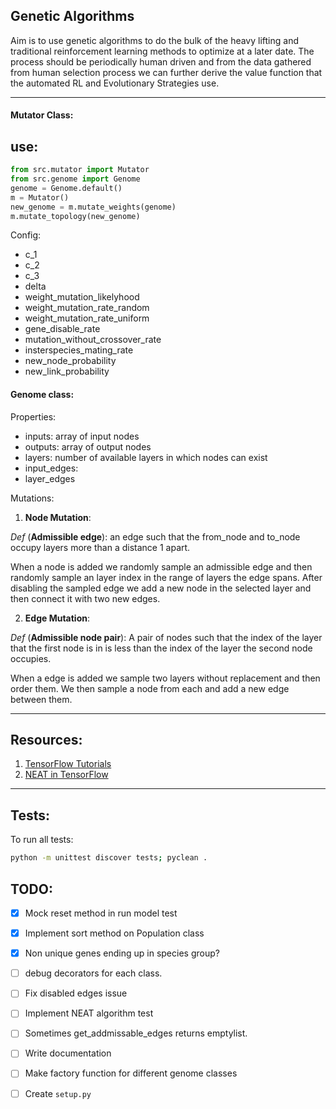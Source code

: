 ## Genetic Algorithms

Aim is to use genetic algorithms to do the bulk of the heavy lifting and traditional reinforcement learning methods to optimize at a later date. The process should be periodically human driven and from the data gathered from human selection process we can further derive the value function that the automated RL and Evolutionary Strategies use.

___

#### Mutator Class:

## use:

```py
from src.mutator import Mutator
from src.genome import Genome
genome = Genome.default()
m = Mutator()
new_genome = m.mutate_weights(genome)
m.mutate_topology(new_genome)
```

Config:
- c_1
- c_2
- c_3
- delta
- weight_mutation_likelyhood
- weight_mutation_rate_random
- weight_mutation_rate_uniform
- gene_disable_rate
- mutation_without_crossover_rate
- insterspecies_mating_rate
- new_node_probability
- new_link_probability

#### Genome class:

Properties:
- inputs: array of input nodes
- outputs: array of output nodes
- layers: number of available layers in which nodes can exist
- input_edges:
- layer_edges

Mutations:

1. **Node Mutation**:

  *Def* (**Admissible edge**): an edge such that the from_node and to_node occupy layers more than a distance 1 apart.

  When a node is added we randomly sample an admissible edge and then randomly sample an layer index in the range of layers the edge spans. After disabling the sampled edge we add a new node in the selected layer and then connect it with two new edges.

2. **Edge Mutation**:

  *Def* (**Admissible node pair**): A pair of nodes such that the index of the layer that the first node is in is less than the index of the layer the second node occupies.

  When a edge is added we sample two layers without replacement and then order them. We then sample a node from each and add a new edge between them.

___

## Resources:

1. [TensorFlow Tutorials](https://www.tensorflow.org/guide/intro_to_graphs)
2. [NEAT in TensorFlow](https://github.com/crisbodnar/TensorFlow-NEAT/blob/master/tf_neat/adaptive_net.py)

___

## Tests:

To run all tests:

```sh
python -m unittest discover tests; pyclean .
```

## TODO:

- [x] Mock reset method in run model test
- [x] Implement sort method on Population class
- [x] Non unique genes ending up in species group?
- [ ] debug decorators for each class.
- [ ] Fix disabled edges issue
- [ ] Implement NEAT algorithm test

- [ ] Sometimes get_addmissable_edges returns emptylist.
- [ ] Write documentation
- [ ] Make factory function for different genome classes
- [ ] Create `setup.py`
